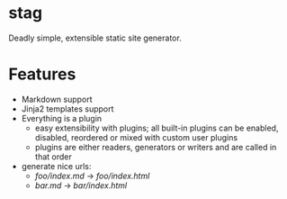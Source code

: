 # stag

Deadly simple, extensible static site generator.

# Features

- Markdown support
- Jinja2 templates support
- Everything is a plugin
  - easy extensibility with plugins; all built-in plugins can be enabled,
    disabled, reordered or mixed with custom user plugins
  - plugins are either readers, generators or writers and are called in that
    order
- generate nice urls:
  - _foo/index.md_ → _foo/index.html_
  - _bar.md_ → _bar/index.html_
